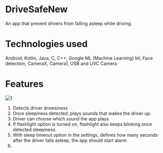 # DriveSafeNew
An app that prevent drivers from falling asleep while driving. 

# Technologies used
Android, Kotlin, Java, C, C++, Google ML (Machine Learning) kit, Face detection, CameraX, Camera1, USB and UVC Camera

# Features

![1](https://github.com/BekhruzDev/DriveSafeNew/assets/88543783/bec5b164-5a30-444f-b73f-75198b3e50ea)

1. Detects driver drowsiness
2. Once sleepiness detected, plays sounds that wakes the driver up.
3. Driver can choose which sound the app plays
4. If flashlight option is turned on, flashlight also keeps blinking once detected sleepiness.
5. With sleep timeout option in the settings, defines how many seconds after the driver falls asleep, the app should start alarm
6. 
